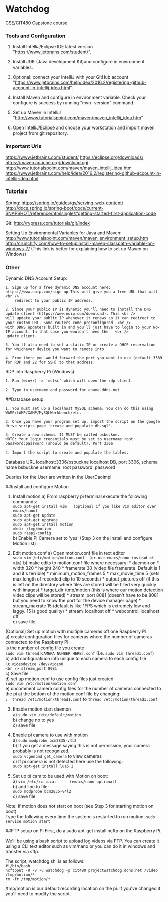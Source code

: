 # Watchdog
CSE/CIT480 Capstone course

### Tools and Configuration

   1. Install IntelliJ/Eclipse IDE latest version "https://www.jetbrains.com/student/".

   2. Install JDK (Java development Kit)and configure in environment variables.

   3. Optional: connect your IntelliJ with your GitHub account "https://www.jetbrains.com/help/idea/2016.2/registering-github-account-in-intellij-idea.html".

   4. Install Maven and configure in environment variable. Check your configure is success by running "mvn -version" command.

   5. Set up Maven in IntelliJ "http://www.tutorialspoint.com/maven/maven_intellij_idea.htm"

   6. Open IntelliJ/Eclipse and choose your workstation and import maven project from git repository.

   

### Important Urls

https://www.jetbrains.com/student/
https://eclipse.org/downloads/
https://maven.apache.org/download.cgi
http://www.tutorialspoint.com/maven/maven_intellij_idea.htm
https://www.jetbrains.com/help/idea/2016.2/registering-github-account-in-intellij-idea.html



### Tutorials

Spring: 
	https://spring.io/guides/gs/serving-web-content/
	http://docs.spring.io/spring-boot/docs/current-SNAPSHOT/reference/htmlsingle/#getting-started-first-application-code

Git: 
	http://rypress.com/tutorials/git/index
	
Setting Up Environmental Variables for Java and Maven:
	http://www.tutorialspoint.com/maven/maven_environment_setup.htm
	http://crunchify.com/how-to-setupinstall-maven-classpath-variable-on-windows-7/ (This link is better for explaining how to set up Maven on Windows)
	

	
### Other

Dynamic DNS Account Setup:

	1. Sign up for a free dynamic DNS account here: https://www.noip.com/sign-up This will give you a free URL that will <br />
		redirect to your public IP address. 
	
	2. Since your public IP is dynamic you'll need to install the DNS update client (https://www.noip.com/download). This <br />
	will update your public IP whenever it renews so it can redirect to your custom URL. Some routers come preconfigured  <br />
	with DDNS updaters built in and you'll just have to login to your No-IP account. In that case you wouldn't need the   <br />
	update client. 
	
	3. You'll also need to set a static IP or create a DHCP reservation for whichever device you want to remote into. 
	
	4. From there you would forward the port you want to use (default 3389 for RDP and 22 for SSH) to that address.

RDP into Raspberry Pi (Windows):

	1. Run (win+r) -> 'mstsc' which will open the rdp client. 
	
	2. Type in username and password for aname.ddns.net

	

##Database setup

	1. You must set up a localhost MySQL schema. You can do this using WAMP/LAMP/XAMP/MySQLWorkbench/etc.

	2. Once you have your program set up, import the script on the google drive scripts page 'create and populate db.sql'.

	3. Create a new schema. It MUST be called bsbuckne.
	NOTE: Your login credentials must be set to username:root password:password (should be default). Port 3306

	4. Import the script to create and populate the tables.

Database URL localhost:3306/bsbuckne  localhost DB, port 3306, schema name bsbuckne
username: root
password: password

Queries for the User are written in the UserDaoImpl

##Install and configure Motion
1) 	Install motion
	a) 	From raspberry pi terminal execute the following commands:                      					<br />
			`sudo apt-get install vim   (optional if you like Vim editor over emacs/nano)`  				<br />
			`sudo apt-get update`                                                           				<br />
			`sudo apt-get upgrade`                                                          				<br />
			`sudo apt-get install motion`                                                   				<br />
			`mkdir /tmp/motion`                                                             				<br />
			`sudo raspi-config`                                                             				<br />
	b) 	Enable Pi Camera set to 'yes' (Step 3 on the Install and configure Motion list)

2) 	Edit motion.conf
	a)	Open motion.conf file in text editor    															<br />
	 	`sudo vim /etc/motion/motion.conf  (or use emacs/nano instead of vim)`
	b) 	make edits to motion.conf file where necessary:
			* daemon on
			* width 320
			* height 240
			* framerate 30            (video file framerate. Default is 1 and it's terrible)
			* minimum_motion_frames 5
			* max_movie_time 5       (sets max length of recorded clip to 10 seconds)
			* output_pictures off     (if this is left on the directory where files are stored will be filled very quickly with images)
			* target_dir /tmp/motion  (this is where our motion detection video clips will be stored)
			* stream_port 8081        (doesn't have to be 8081 but you need to know the port for the device manager page)
			* stream_maxrate 15       (default is like 1FPS which is extremely low and laggy. 15 is good quality)
			* stream_localhost off
			* webcontrol_localhost off                          											<br />
	c) 	save file
	
	
(Optional) Set up motion with multiple cameras off one Raspberry Pi											<br />
	a) 	create configuration files for cameras where the number of cameras connected to the Raspberry Pi 	<br />
		is the number of config file you create 															<br />
		`sudo vim thread[CAMERA NUMBER HERE].conf`	(I.e. `sudo vim thread1.conf`)							<br />
	b)	add configuratiuon info unique to each camera to each config file									<br />
		I.e `videodevice /dev/video0																		<br />
			 stream_port 8081`																				<br />
	c)	Save file																							<br />
	d)	set up motion.conf to use config files just created													<br />
		`sudo vim /etc/motion/motion.conf`					
	e)	uncomment camera config files for the number of cameras connected to the pi at the bottom of the 
		motion.conf file by changing:																		<br />
		`;  thread /etc/motion/thread1.conf` to `thread /etc/motion/thread1.conf`							<br />

3)	Enable motion start daemon                          													<br />
	a)	`sudo vim /etc/default/motion`                      												<br />
	b)	change no to yes                                    												<br />
	c)	save file                                           												<br />

4)	Enable pi camera to use with motion		               													<br />
	a) 	`sudo modprobe bcm2835-v4l2`                       													<br />
	b) 	If you get a message saying this is not permission, your camera probably is not recognized. 		<br />
		`sudo vcgencmd get_camera` to view cameras          												<br />
	c) 	If pi camera is not detected here use the following: 												<br />
		`sudo apt-get install lua5.2`

5) 	Set up pi cam to be used with Motion on boot:       													<br />
	a)	`vim /etc/rc.local      (emacs/nano optional)`      												<br />
	b)	add line to file:                                   												<br />
		`sudo modprobe bcm2835-v4l2`                        												<br />
	c)	save file

Note: If motion does not start on boot (see Step 3 for starting motion on boot) 							<br />
	Type the following every time the system is restarted to run motion:
	`sudo service motion start`

##FTP setup on Pi
First, do a sudo apt-get install ncftp on the Raspberry Pi.

We'll be using a bash script to upload log videos via FTP.
You can create it using a CLI text editor such as vim/nano or you can do it in windows and transfer via sftp.

The script, watchdog.sh, is as follows: 												<br />
`#!/bin/bash`																			<br />
`ncftpput -R -v -u watchdog -p cit480 projectwatchdog.ddns.net /video /tmp/motion/*` 	<br />
`rm -fr /tmp/motion/*`																	<br />

/tmp/motion is our default recording location on the pi. If you've changed it you'll need to modify the script.
